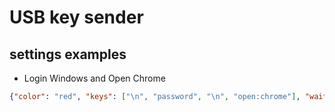 # USB key sender

## settings examples


* Login Windows and Open Chrome
```json
{"color": "red", "keys": ["\n", "password", "\n", "open:chrome"], "waitSecnds":3}
```